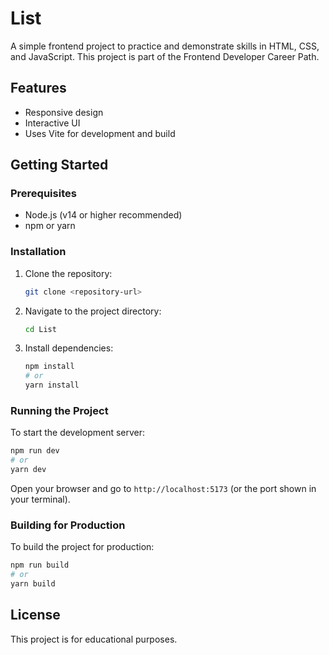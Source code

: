 # List

A simple frontend project to practice and demonstrate skills in HTML, CSS, and JavaScript. This project is part of the Frontend Developer Career Path.

## Features

- Responsive design
- Interactive UI
- Uses Vite for development and build

## Getting Started

### Prerequisites

- Node.js (v14 or higher recommended)
- npm or yarn

### Installation

1. Clone the repository:
   ```bash
   git clone <repository-url>
   ```
2. Navigate to the project directory:
   ```bash
   cd List
   ```
3. Install dependencies:
   ```bash
   npm install
   # or
   yarn install
   ```

### Running the Project

To start the development server:

```bash
npm run dev
# or
yarn dev
```

Open your browser and go to `http://localhost:5173` (or the port shown in your terminal).

### Building for Production

To build the project for production:

```bash
npm run build
# or
yarn build
```

## License

This project is for educational purposes.
